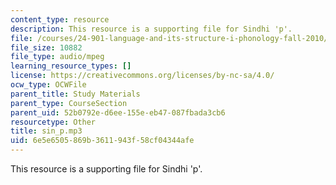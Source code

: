 ```yaml
---
content_type: resource
description: This resource is a supporting file for Sindhi 'p'.
file: /courses/24-901-language-and-its-structure-i-phonology-fall-2010/6e5e6505869b3611943f58cf04344afe_sin_p.mp3
file_size: 10882
file_type: audio/mpeg
learning_resource_types: []
license: https://creativecommons.org/licenses/by-nc-sa/4.0/
ocw_type: OCWFile
parent_title: Study Materials
parent_type: CourseSection
parent_uid: 52b0792e-d6ee-155e-eb47-087fbada3cb6
resourcetype: Other
title: sin_p.mp3
uid: 6e5e6505-869b-3611-943f-58cf04344afe
---
```

This resource is a supporting file for Sindhi 'p'.